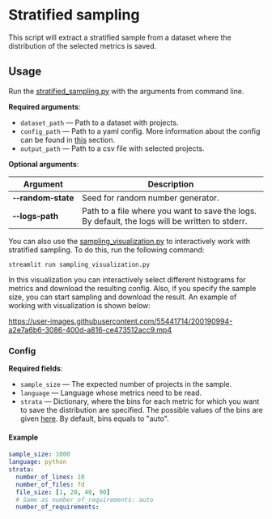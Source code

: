 # Stratified sampling

This script will extract a stratified sample from a dataset where the distribution of the selected metrics is saved.

## Usage
Run the [stratified_sampling.py](stratified_sampling.py) with the arguments from command line.

**Required arguments**:
- `dataset_path` — Path to a dataset with projects.
- `config_path` — Path to a yaml config. More information about the config can be found in [this](#config) section.
- `output_path` — Path to a csv file with selected projects.

**Optional arguments**:

| Argument                             | Description                                                                                     |
|--------------------------------------|-------------------------------------------------------------------------------------------------|
| **&#8209;&#8209;random&#8209;state** | Seed for random number generator.                                                               |
| **&#8209;&#8209;logs&#8209;path**    | Path to a file where you want to save the logs. By default, the logs will be written to stderr. |

You can also use the [sampling_visualization.py](sampling_visualization.py) to interactively work with stratified sampling. 
To do this, run the following command:
```
streamlit run sampling_visualization.py
```

In this visualization you can interactively select different histograms for metrics and download the resulting config. 
Also, if you specify the sample size, you can start sampling and download the result. 
An example of working with visualization is shown below:

https://user-images.githubusercontent.com/55441714/200190994-a2e7a6b6-3086-400d-a816-ce473512acc9.mp4

### Config

**Required fields**:
- `sample_size` — The expected number of projects in the sample.
- `language` — Language whose metrics need to be read.
- `strata` — Dictionary, where the bins for each metric for which you want to save the distribution are specified. 
  The possible values of the bins are given [here](https://numpy.org/doc/stable/reference/generated/numpy.histogram_bin_edges.html). 
  By default, bins equals to "auto".

#### Example
```yaml
sample_size: 1000
language: python
strata:
  number_of_lines: 10
  number_of_files: fd
  file_size: [1, 20, 40, 90]
  # Same as number_of_requirements: auto
  number_of_requirements: 
```
